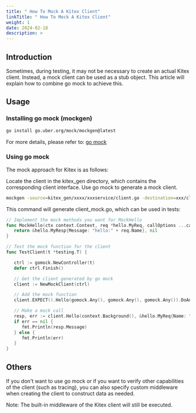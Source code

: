 ```yaml
---
title: " How To Mock A Kitex Client"
linkTitle: " How To Mock A Kitex Client"
weight: 1
date: 2024-02-18
description: >
---
```


## Introduction

Sometimes, during testing, it may not be necessary to create an actual Kitex client. Instead, a mock client can be used as a stub object. This article will explain how to combine go mock to achieve this.

## Usage

### Installing go mock (mockgen)

```bash
go install go.uber.org/mock/mockgen@latest
```

For more details, please refer to: [go mock](https://github.com/uber-go/mock)

### Using go mock

The mock approach for Kitex is as follows:

Locate the client in the kitex_gen directory, which contains the corresponding client interface. Use go mock to generate a mock client.

```bash
mockgen -source=kitex_gen/xxxx/xxxservice/client.go -destination=xxx/client_mock.go -package=xxx
```

This command will generate client_mock.go, which can be used in tests:

```go
// Implement the mock methods you want for MockHello
func MockHello(ctx context.Context, req *hello.MyReq, callOptions ...callopt.Option) (*hello1.MyResp, error) {
   return &hello.MyResp{Message: "hello:" + req.Name}, nil
}

// Test the mock function for the client
func TestClient(t *testing.T) {

   ctrl := gomock.NewController(t)
   defer ctrl.Finish()

   // Get the client generated by go mock
   client := NewMockClient(ctrl)

   // Add the mock function
   client.EXPECT().Hello(gomock.Any(), gomock.Any(), gomock.Any()).DoAndReturn(MockHello).AnyTimes()

   // Make a mock call
   resp, err := client.Hello(context.Background(), &hello.MyReq{Name: "bd"})
   if err == nil {
      fmt.Println(resp.Message)
   } else {
      fmt.Println(err)
   }
}
```

## Others

If you don't want to use go mock or if you want to verify other capabilities of the client (such as tracing), you can also specify custom middleware when creating the client to construct data as needed.

Note: The built-in middleware of the Kitex client will still be executed.
